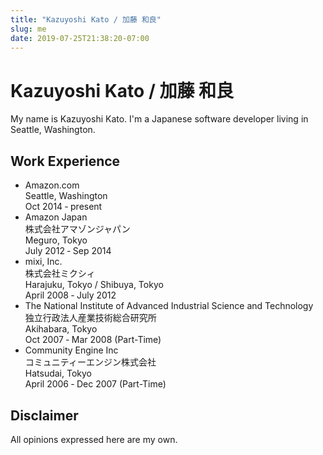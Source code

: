 ```yaml
---
title: "Kazuyoshi Kato / 加藤 和良"
slug: me
date: 2019-07-25T21:38:20-07:00
---
```

# Kazuyoshi Kato / 加藤 和良

My name is Kazuyoshi Kato. I'm a Japanese software developer living in Seattle, Washington.

## Work Experience

<ul class="work">
    <li>
        <div class="row">
            <div class="company">Amazon.com</div>
            <div class="location">Seattle, Washington</div>
        </div>
        <div class="years">Oct 2014 &dash; present</div>
    </li>
    <li>
        <div class="row">
            <div class="company">
                <div class="en">Amazon Japan</div>
                <div class="ja">株式会社アマゾンジャパン</div>
            </div>
            <div class="location">Meguro, Tokyo</div>
        </div>
        <div class="years">July 2012 &dash; Sep 2014</div>
    </li>
    <li>
        <div class="row">
            <div class="company">
                <div class="en">mixi, Inc.</div>
                <div class="ja">株式会社ミクシィ</div>
            </div>
            <div class="location">Harajuku, Tokyo / Shibuya, Tokyo</div>
        </div>
        <div class="years">April 2008 &dash; July 2012</div>
    </li>
    <li>
        <div class="row">
            <div class="company">
                <div class="en">The National Institute of Advanced Industrial Science and Technology</div>
                <div class="ja">独立行政法人産業技術総合研究所</div>
            </div>
            <div class="location">Akihabara, Tokyo</div>
        </div>
        <div class="years">Oct 2007 &dash; Mar 2008 (Part-Time)</div>
    </li>
    <li>
        <div class="row">
            <div class="company">
                <div class="en">Community Engine Inc</div>
                <div class="ja">コミュニティーエンジン株式会社</div>
            </div>
            <div class="location">Hatsudai, Tokyo</div>
        </div>
        <div class="row">
            <div class="years">April 2006 &dash; Dec 2007 (Part-Time)</div>
        </div>
    </li>
</ul>

## Disclaimer

All opinions expressed here are my own.
